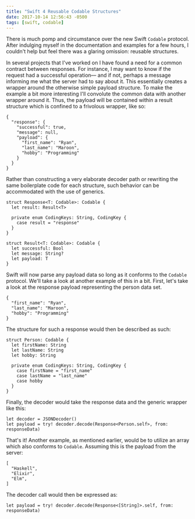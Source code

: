 ```yaml
---
title: "Swift 4 Reusable Codable Structures"
date: 2017-10-14 12:56:43 -0500
tags: [swift, codable]
---
```


There is much pomp and circumstance over the new Swift `Codable` protocol. After indulging myself in the documentation and examples for a few hours, I couldn't help but feel there was a glaring omission: reusable structures.

In several projects that I've worked on I have found a need for a common contract between responses. For instance, I may want to know if the request had a successful operation–– and if not, perhaps a message informing me what the server had to say about it. This essentially creates a wrapper around the otherwise simple payload structure. To make the example a bit more interesting I'll convolute the common data with another wrapper around it. Thus, the payload will be contained within a result structure which is confined to a frivolous wrapper, like so:

    {
      "response": {
        "successful": true,
        "message": null,
        "payload": {
          "first_name": "Ryan",
          "last_name": "Maroon",
          "hobby": "Programming"
        }
      }
    }

Rather than constructing a very elaborate decoder path or rewriting the same boilerplate code for each structure, such behavior can be accommodated with the use of generics.

    struct Response<T: Codable>: Codable {
      let result: Result<T>

      private enum CodingKeys: String, CodingKey {
        case result = "response"
      }
    }

    struct Result<T: Codable>: Codable {
      let successful: Bool
      let message: String?
      let payload: T
    }

Swift will now parse any payload data so long as it conforms to the `Codable` protocol. We'll take a look at another example of this in a bit. First, let's take a look at the response payload representing the person data set.

    {
      "first_name": "Ryan",
      "last_name": "Maroon",
      "hobby": "Programming"
    }

The structure for such a response would then be described as such:

    struct Person: Codable {
      let firstName: String
      let lastName: String
      let hobby: String

      private enum CodingKeys: String, CodingKey {
        case firstName = "first_name"
        case lastName = "last_name"
        case hobby
      }
    }

Finally, the decoder would take the response data and the generic wrapper like this:

    let decoder = JSONDecoder()
    let payload = try! decoder.decode(Response<Person.self>, from: responseData)

That's it! Another example, as mentioned earlier, would be to utilize an array which also conforms to `Codable`. Assuming this is the payload from the server:

    [
      "Haskell",
      "Elixir",
      "Elm",
    ]

The decoder call would then be expressed as:

    let payload = try! decoder.decode(Response<[String]>.self, from: responseData)

